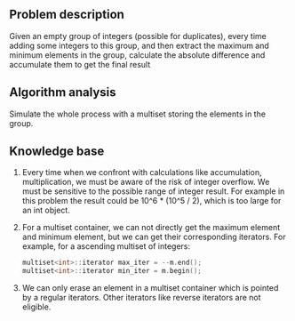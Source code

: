 ## Problem description

 Given an empty group of integers (possible for duplicates), every time adding some integers to this group, and then extract the maximum and minimum elements in the group, calculate the absolute difference and accumulate them to get the final result

## Algorithm analysis

Simulate the whole process with a multiset storing the elements in the group.

## Knowledge base

1. Every time when we confront with calculations like accumulation, multiplication, we must be aware of the risk of integer overflow. We must be sensitive to the possible range of integer result.
   For example in this problem the result could be 10^6 * (10^5 / 2), which is too large for an int object.

2. For a multiset container, we can not directly get the maximum element and minimum element, but we can get their corresponding iterators.
   For example, for a ascending multiset of integers:

   ```c++
   multiset<int>::iterator max_iter = --m.end();
   multiset<int>::iterator min_iter = m.begin();
   ```

3. We can only erase an element in a multiset container which is pointed by a regular iterators. Other iterators like reverse iterators are not eligible.